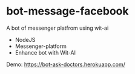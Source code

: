 # bot-message-facebook
A bot of messenger platfrom using wit-ai
- NodeJS
- Messenger-platform
- Enhance bot with Wit-AI

Demo:    https://bot-ask-doctors.herokuapp.com/
